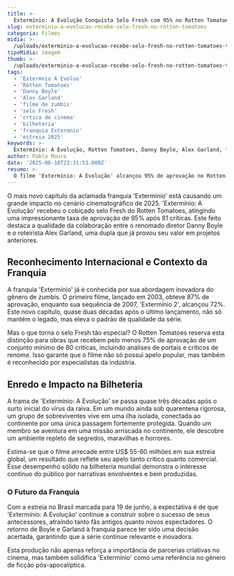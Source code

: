 ```yaml
---
title: >-
  Extermínio: A Evolução Conquista Selo Fresh com 95% no Rotten Tomatoes
slug: exterminio-a-evolucao-recebe-selo-fresh-no-rotten-tomatoes
categoria: Filmes
midia: >-
  /uploads/exterminio-a-evolucao-recebe-selo-fresh-no-rotten-tomatoes-thumb.jpg
tipoMidia: imagem
thumb: >-
  /uploads/exterminio-a-evolucao-recebe-selo-fresh-no-rotten-tomatoes-thumb.jpg
tags:
  - 'Extermnio A Evoluo'
  - 'Rotten Tomatoes'
  - 'Danny Boyle'
  - 'Alex Garland'
  - 'filme de zumbis'
  - 'selo Fresh'
  - 'crtica de cinema'
  - 'bilheteria'
  - 'franquia Extermnio'
  - 'estreia 2025'
keywords: >-
  Extermínio: A Evolução, Rotten Tomatoes, Danny Boyle, Alex Garland, filme de zumbis, selo Fresh, crítica de cinema, bilheteria, franquia Extermínio, estreia 2025
author: Pablo Moura
data: '2025-06-18T23:31:53.000Z'
resumo: >-
  O filme 'Extermínio: A Evolução' alcançou 95% de aprovação no Rotten Tomatoes, consolidando-se como um dos favoritos da crítica neste ano. A produção marca o retorno da parceria entre Danny Boyle e Alex Garland.
---
```


O mais novo capítulo da aclamada franquia 'Extermínio' está causando um grande impacto no cenário cinematográfico de 2025. 'Extermínio: A Evolução' recebeu o cobiçado selo Fresh do Rotten Tomatoes, atingindo uma impressionante taxa de aprovação de 95% após 81 críticas. Este feito destaca a qualidade da colaboração entre o renomado diretor Danny Boyle e o roteirista Alex Garland, uma dupla que já provou seu valor em projetos anteriores.

## Reconhecimento Internacional e Contexto da Franquia

A franquia 'Extermínio' já é conhecida por sua abordagem inovadora do gênero de zumbis. O primeiro filme, lançado em 2003, obteve 87% de aprovação, enquanto sua sequência de 2007, 'Extermínio 2', alcançou 72%. Este novo capítulo, quase duas décadas após o último lançamento, não só mantém o legado, mas eleva o padrão de qualidade da série.

Mas o que torna o selo Fresh tão especial? O Rotten Tomatoes reserva esta distinção para obras que recebem pelo menos 75% de aprovação de um conjunto mínimo de 80 críticas, incluindo análises de portais e críticos de renome. Isso garante que o filme não só possui apelo popular, mas também é reconhecido por especialistas da indústria.

## Enredo e Impacto na Bilheteria

A trama de 'Extermínio: A Evolução' se passa quase três décadas após o surto inicial do vírus da raiva. Em um mundo ainda sob quarentena rigorosa, um grupo de sobreviventes vive em uma ilha isolada, conectada ao continente por uma única passagem fortemente protegida. Quando um membro se aventura em uma missão arriscada no continente, ele descobre um ambiente repleto de segredos, maravilhas e horrores.

Estima-se que o filme arrecade entre US$ 55-60 milhões em sua estreia global, um resultado que reflete seu apelo tanto crítico quanto comercial. Esse desempenho sólido na bilheteria mundial demonstra o interesse contínuo do público por narrativas envolventes e bem produzidas.

### O Futuro da Franquia

Com a estreia no Brasil marcada para 19 de junho, a expectativa é de que 'Extermínio: A Evolução' continue a construir sobre o sucesso de seus antecessores, atraindo tanto fãs antigos quanto novos espectadores. O retorno de Boyle e Garland à franquia parece ter sido uma decisão acertada, garantindo que a série continue relevante e inovadora.

Esta produção não apenas reforça a importância de parcerias criativas no cinema, mas também solidifica 'Extermínio' como uma referência no gênero de ficção pós-apocalíptica.